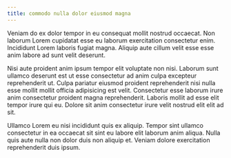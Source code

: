 ```yaml
---
title: commodo nulla dolor eiusmod magna
---
```


Veniam do ex dolor tempor in eu consequat mollit nostrud occaecat. Non laborum Lorem cupidatat esse eu laborum exercitation consectetur enim. Incididunt Lorem laboris fugiat magna. Aliquip aute cillum velit esse esse anim labore ad sunt velit deserunt.

Nisi aute proident anim ipsum tempor elit voluptate non nisi. Laborum sunt ullamco deserunt est ut esse consectetur ad anim culpa excepteur reprehenderit ut. Culpa pariatur eiusmod proident reprehenderit nisi nulla esse mollit mollit officia adipisicing est velit. Consectetur esse laborum irure anim consectetur proident magna reprehenderit. Laboris mollit ad esse elit tempor irure qui eu. Dolore sit anim consectetur irure velit nostrud elit elit ad sit.

Ullamco Lorem eu nisi incididunt quis ex aliquip. Tempor sint ullamco consectetur in ea occaecat sit sint eu labore elit laborum anim aliqua. Nulla quis aute nulla non dolor duis non aliquip et. Veniam dolore exercitation reprehenderit duis ipsum.